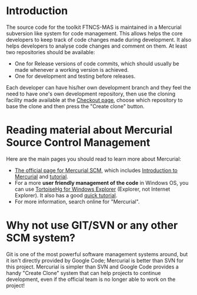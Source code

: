 

# Introduction #
The source code for the toolkit FTNCS-MAS is maintained in a Mercurial subversion like system for code management. This allows helps the core developers to keep track of code changes made during development. It also helps developers to analyse code changes and comment on them.
At least two repositories should be available:
  * One for Release versions of code commits, which should usually be made whenever a working version is achieved.
  * One for development and testing before releases.

Each developer can have his/her own development branch and they feel the need to have one's own development repository, then use the cloning facility made available at the [Checkout page](http://code.google.com/p/ftncs-mas/source/checkout), choose which repository to base the clone and then press the "Create clone" button.


# Reading material about Mercurial Source Control Management #

Here are the main pages you should read to learn more about Mercurial:
  * [The official page for Mercurial SCM](http://mercurial.selenic.com), which includes [Introduction to Mercurial](http://mercurial.selenic.com/wiki/UnderstandingMercurial) and [tutorial](http://mercurial.selenic.com/wiki/Tutorial).
  * For a more **user friendly management of the code** in Windows OS, you can use [TortoiseHg for Windows Explorer](http://tortoisehg.bitbucket.org) (Explorer, not Internet Explorer). It also has a good [quick tutorial](http://tortoisehg.bitbucket.org/manual/2.0/quick.html).
  * For more information, search online for "Mercurial".


# Why not use GIT/SVN or any other SCM system? #
Git is one of the most powerful software management systems around, but it isn't directly provided by Google Code; Mercurial is better than SVN for this project. Mercurial is simpler than SVN and Google Code provides a handy "Create Clone" system that can help projects to continue development, even if the official team is no longer able to work on the project!